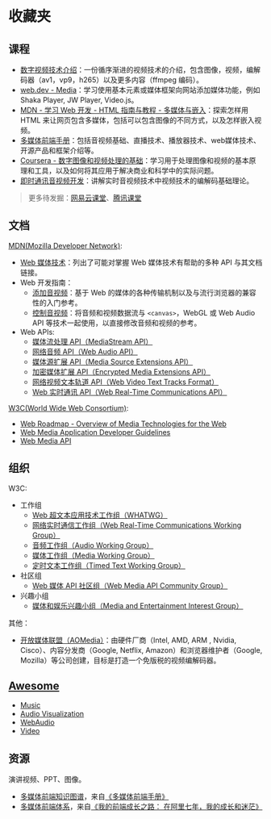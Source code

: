 # 收藏夹

## 课程

- [数字视频技术介绍](https://github.com/leandromoreira/digital_video_introduction)：一份循序渐进的视频技术的介绍，包含图像，视频，编解码器（av1，vp9，h265）以及更多内容（ffmpeg 编码）。
- [web.dev - Media](https://web.dev/media/)：学习使用基本元素或媒体框架向网站添加媒体功能，例如 Shaka Player, JW Player, Video.js。
- [MDN - 学习 Web 开发 - HTML 指南与教程 - 多媒体与嵌入](https://developer.mozilla.org/zh-CN/docs/Learn/HTML/Multimedia_and_embedding)：探索怎样用 HTML 来让网页包含多媒体，包括可以包含图像的不同方式，以及怎样嵌入视频。
- [多媒体前端手册](https://www.yuque.com/webmedia/handbook)：包括音视频基础、直播技术、播放器技术、web媒体技术、开源产品和框架介绍等。
- [Coursera - 数字图像和视频处理的基础](https://www.coursera.org/learn/digital)：学习用于处理图像和视频的基本原理和工具，以及如何将其应用于解决商业和科学中的实际问题。
- [即时通讯音视频开发](http://www.52im.net/thread-228-1-1.html)：讲解实时音视频技术中视频技术的编解码基础理论。

> 更多待发掘：[网易云课堂](https://study.163.com/)、[腾讯课堂](https://ke.qq.com/)

## 文档

[MDN(Mozilla Developer Network)](https://developer.mozilla.org/zh-CN/):

- [Web 媒体技术](https://developer.mozilla.org/zh-CN/docs/Web/媒体)：列出了可能对掌握 Web 媒体技术有帮助的多种 API 与其文档链接。
- Web 开发指南：
  - [添加音视频](https://developer.mozilla.org/zh-CN/docs/Web/Guide/Audio_and_video_delivery)：基于 Web 的媒体的各种传输机制以及与流行浏览器的兼容性的入门参考。
  - [控制音视频](https://developer.mozilla.org/zh-CN/docs/Web/Guide/Audio_and_video_manipulation)：将音频和视频数据流与 `<canvas>`，WebGL 或 Web Audio API 等技术一起使用，以直接修改音频和视频的参考。
- Web APIs:
  - [媒体流处理 API（MediaStream API）](https://developer.mozilla.org/zh-CN/docs/Web/API/Media_Streams_API)
  - [网络音频 API（Web Audio API）](https://developer.mozilla.org/zh-CN/docs/Web/API/Web_Audio_API)
  - [媒体源扩展 API（Media Source Extensions API）](https://developer.mozilla.org/zh-CN/docs/Web/API/Media_Source_Extensions_API) 
  - [加密媒体扩展 API（Encrypted Media Extensions API）](https://developer.mozilla.org/zh-CN/docs/Web/API/Encrypted_Media_Extensions_API)
  - [网络视频文本轨道 API（Web Video Text Tracks Format）](https://developer.mozilla.org/zh-CN/docs/Web/API/WebVTT_API)
  - [Web 实时通讯 API（Web Real-Time Communications API）](https://developer.mozilla.org/zh-CN/docs/Web/API/WebRTC_API)

[W3C(World Wide Web Consortium)](https://www.w3.org/):

- [Web Roadmap - Overview of Media Technologies for the Web](https://w3c.github.io/web-roadmaps/media/)
- [Web Media Application Developer Guidelines](https://github.com/w3c/webmediaguidelines/)
- [Web Media API](https://github.com/w3c/webmediaapi/)

## 组织

W3C:

- 工作组
  - [Web 超文本应用技术工作组（WHATWG）](https://whatwg.org/)
  - [网络实时通信工作组（Web Real-Time Communications Working Group）](https://www.w3.org/groups/wg/webrtc)
  - [音频工作组（Audio Working Group）](https://www.w3.org/2011/audio/)
  - [媒体工作组（Media Working Group）](https://www.w3.org/media-wg/)
  - [定时文本工作组（Timed Text Working Group）](https://www.w3.org/AudioVideo/TT/)
- 社区组
  - [Web 媒体 API 社区组（Web Media API Community Group）](https://www.w3.org/community/webmediaapi)
- 兴趣小组
  - [媒体和娱乐兴趣小组（Media and Entertainment Interest Group）](https://www.w3.org/groups/ig/me)

其他：

- [开放媒体联盟（AOMedia）](http://aomedia.org/)：由硬件厂商（Intel, AMD, ARM , Nvidia, Cisco）、内容分发商（Google, Netflix, Amazon）和浏览器维护者（Google, Mozilla）等公司创建，目标是打造一个免版税的视频编解码器。
  
## [Awesome](https://github.com/sindresorhus/awesome)

- [Music](https://github.com/ciconia/awesome-music)
- [Audio Visualization](https://github.com/willianjusten/awesome-audio-visualization)
- [WebAudio](https://github.com/notthetup/awesome-webaudio)
- [Video](https://github.com/krzemienski/awesome-video)
  

## 资源

演讲视频、PPT、图像。

- [多媒体前端知识图谱](https://cdn.nlark.com/yuque/0/2019/jpeg/666307/1576205595971-af321329-d743-4ad8-8263-ca9a49531b1e.jpeg)，来自[《多媒体前端手册》](https://www.yuque.com/webmedia/handbook)
- [多媒体前端体系](https://img.alicdn.com/tfs/TB1wLphSXY7gK0jSZKzXXaikpXa-2348-1220.png)，来自[《我的前端成长之路： 在阿里七年，我的成长和迷茫》](https://fed.taobao.org/blog/taofed/do71ct/ttpk5r)
